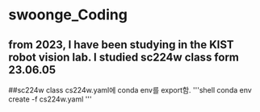 # swoonge_Coding
from 2023, I have been studying in the KIST robot vision lab.
I studied sc224w class form 23.06.05
---
##sc224w class
cs224w.yaml에 conda env를 export함.
'''shell
conda env create -f cs224w.yaml
'''